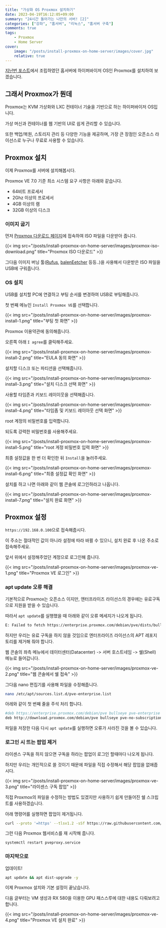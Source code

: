 ```yaml
---
title: "가상화 OS Proxmox 설치하기"
date: 2023-04-19T16:12:05+09:00
summary: "24시간 돌아가는 나만의 서버! [2]"
categories: ["강좌", "홈서버", "리눅스", "홈서버 구축"]
comments: true
tags:
    - Proxmox
    - Home Server
cover:
    image: "/posts/install-proxmox-on-home-server/images/cover.jpg"
    relative: true
---
```


[지난번 포스트](https://blog.ny64.kr/posts/building-my-own-home-server/)에서 조립하였던 홈서버에 하이퍼바이저 OS인 Proxmox를 설치하여 보겠습니다.

## 그래서 Proxmox가 뭔데

Proxmox는 KVM 가상화와 LXC 컨테이너 기술을 기반으로 하는 하이퍼바이저 OS입니다.

가상 머신과 컨테이너를 웹 기반의 UI로 쉽게 관리할 수 있습니다.

또한 백업/복원, 스토리지 관리 등 다양한 기능을 제공하며, 가장 큰 장점인 오픈소스 라이선스로 누구나 무료로 사용할 수 있습니다.

## Proxmox 설치

이제 Proxmox를 서버에 설치해봅시다.

Proxmox VE 7.0 기준 최소 시스템 요구 사항은 아래와 같습니다.

-   64비트 프로세서
-   2Ghz 이상의 프로세서
-   4GB 이상의 램
-   32GB 이상의 디스크

### 이미지 굽기

먼저 [Proxmox 다운로드 페이지](https://www.proxmox.com/en/downloads)에 접속하여 ISO 파일을 다운받아 줍니다.

{{< img src="/posts/install-proxmox-on-home-server/images/proxmox-iso-download.png" title="Proxmox ISO 다운로드" >}}

그다음 이미지 버닝 툴([Rufus](https://rufus.ie), [balenEetcher](https://www.balena.io/etcher) 등등..)을 사용해서 다운받은 ISO 파일을 USB에 구워줍니다.

### OS 설치

USB를 설치할 PC에 연결하고 부팅 순서를 변경하여 USB로 부팅해줍니다.

첫 번째 메뉴인 `Install Proxmox VE`를 선택합니다.

{{< img src="/posts/install-proxmox-on-home-server/images/proxmox-install-1.png" title="부팅 첫 화면" >}}

Proxmox 이용약관에 동의해줍니다.

오른쪽 아래 `I agree`를 클릭해주세요.

{{< img src="/posts/install-proxmox-on-home-server/images/proxmox-install-2.png" title="EULA 동의 화면" >}}

설치할 디스크 또는 파티션을 선택해줍니다.

{{< img src="/posts/install-proxmox-on-home-server/images/proxmox-install-3.png" title="설치 디스크 선택 화면" >}}

사용할 타임존과 키보드 레이이웃을 선택해줍니다.

{{< img src="/posts/install-proxmox-on-home-server/images/proxmox-install-4.png" title="타임좀 및 키보드 레이아웃 선택 화면" >}}

root 계정의 비밀번호를 입력합니다.

되도록 강력한 비밀번호를 사용해주세요.

{{< img src="/posts/install-proxmox-on-home-server/images/proxmox-install-5.png" title="root 게정 비밀번호 입력 화면" >}}

최종 설정값을 한 번 더 확인한 뒤 `Install`을 눌러주세요.

{{< img src="/posts/install-proxmox-on-home-server/images/proxmox-install-6.png" title="최종 설정값 확인 화면" >}}

설치를 하고 나면 아래와 같이 웹 콘솔에 로그인하라고 나옵니다.

{{< img src="/posts/install-proxmox-on-home-server/images/proxmox-install-7.png" title="설치 완료 화면" >}}

## Proxmox 설정

`https://192.168.0.100`으로 접속해줍시다.

이 주소는 절대적인 값이 아니라 설정에 따라 바뀔 수 있으니, 설치 완료 후 나온 주소로 접속해주세요.

앞서 위에서 설정해주었던 계정으로 로그인해 줍니다.

{{< img src="/posts/install-proxmox-on-home-server/images/proxmox-ve-1.png" title="Proxmox VE 로그인" >}}

### apt update 오류 해결

기본적으로 Proxmox는 오픈소스 이지만, 엔터프라이즈 라이선스의 경우에는 유료구독으로 지원을 받을 수 있습니다.

따라서 `apt update`를 실행했을 때 아래와 같이 오류 메세지가 나오게 됩니다.

```bash
E: Failed to fetch https://enterprise.proxmox.com/debian/pve/dists/bullseye/InRelease  401  Unauthorized [IP: 51.79.159.216 443]E: The repository 'https://enterprise.proxmox.com/debian/pve bullseye InRelease' is not signed.N: Updating from such a repository can't be done securely, and is therefore disabled by default.N: See apt-secure(8) manpage for repository creation and user configuration details.
```

하지만 우리는 유료 구독을 하지 않을 것임으로 엔터프라이즈 라이선스의 APT 레포지토리를 제거해 줘야 합니다.

웹 콘솔의 좌측 메뉴에서 데이터센터(Datacenter) -> 서버 호스트네임 -> 쉘(Shell) 메뉴로 들어갑니다.

{{< img src="/posts/install-proxmox-on-home-server/images/proxmox-ve-2.png" title="웹 콘솔에서 쉘 접속" >}}

그다음 nano 편집기를 사용해 파일을 수정해줍니다.

```bash
nano /etc/apt/sources.list.d/pve-enterprise.list
```

아레와 같이 첫 번째 줄을 주석 처리 합니다.

```bash
#deb https://enterprise.proxmox.com/debian/pve bullseye pve-enterprise
deb http://download.proxmox.com/debian/pve bullseye pve-no-subscription
```

파일을 저장한 다음 다시 `apt update`를 실행하면 오류가 사라진 것을 볼 수 있습니다.

### 로그인 시 뜨는 팝업 제거

라이센스 구독을 하지 않으면 구독을 하라는 팝업이 로그인 할때마다 나오게 됩니다.

하지만 우리는 개인적으로 쓸 것이기 때문에 파일을 직접 수정해서 해당 팝업을 없애줍시다.

{{< img src="/posts/install-proxmox-on-home-server/images/proxmox-ve-3.png" title="라이센스 구독 팝업" >}}

직접 Proxmox의 파일을 수정하는 방법도 있겠지만 사용하기 쉽게 만들어진 쉘 스크립트를 사용하겠습니다.

아래 명령어를 실행하면 팝업이 제거됩니다.

```bash
curl --proto '=https' --tlsv1.2 -sSf https://raw.githubusercontent.com/rickycodes/pve-no-subscription/main/no-subscription-warning.sh | sh
```

그런 다음 Proxmox 웹서비스를 재 시작해 줍니다.

```bash
systemctl restart pveproxy.service
```

### 마지막으로

업데이트!

```bash
apt update && apt dist-upgrade -y​
```

이제 Proxmox 설치와 기본 설정이 끝났습니다.

다음 글부터는 VM 생성과 RX 580을 이용한 GPU 패스스루에 대한 내용도 다뤄보려고 합니다.

{{< img src="/posts/install-proxmox-on-home-server/images/proxmox-ve-4.png" title="Proxmox VE 설치 완료" >}}
